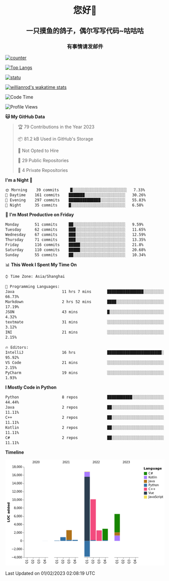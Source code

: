 

<!--
**kitUIN/kitUIN** is a ✨ _special_ ✨ repository because its `README.md` (this file) appears on your GitHub profile.

Here are some ideas to get you started:

- 🔭 I’m currently working on ...
- 🌱 I’m currently learning ...
- 👯 I’m looking to collaborate on ...
- 🤔 I’m looking for help with ...
- 💬 Ask me about ...
- 📫 How to reach me: ...
- 😄 Pronouns: ...
- ⚡ Fun fact: ...
-->
<h1 align="center">您好👋</h1>
<h2 align="center">一只摸鱼的鸽子，偶尔写写代码~咕咕咕</h2>
<h3 align="center">有事情请发邮件</h3>

[![counter](https://count.getloli.com/get/@KitUIN?theme=rule34)](https://count.getloli.com/)

[![Top Langs](https://github-readme-stats.kituin.fun/api/top-langs/?username=kitUIN&show_icons=true&theme=gruvbox&locale=cn&layout=compact)](https://github.com/anuraghazra/github-readme-stats)  

[![statu](https://github-readme-stats.kituin.fun/api?username=kitUIN&show_icons=true&theme=gruvbox&locale=cn)](https://github.com/anuraghazra/github-readme-stats)  

[![willianrod's wakatime stats](https://github-readme-stats.kituin.fun/api/wakatime?username=kituin)](https://github.com/anuraghazra/github-readme-stats)  


<!--START_SECTION:waka-->
![Code Time](http://img.shields.io/badge/Code%20Time-845%20hrs%2040%20mins-blue)

![Profile Views](http://img.shields.io/badge/Profile%20Views-21-blue)

**🐱 My GitHub Data** 

> 🏆 79 Contributions in the Year 2023
 > 
> 📦 81.2 kB Used in GitHub's Storage 
 > 
> 🚫 Not Opted to Hire
 > 
> 📜 29 Public Repositories 
 > 
> 🔑 4 Private Repositories  
 > 
**I'm a Night 🦉** 

```text
🌞 Morning    39 commits     █░░░░░░░░░░░░░░░░░░░░░░░░   7.33% 
🌆 Daytime    161 commits    ███████░░░░░░░░░░░░░░░░░░   30.26% 
🌃 Evening    297 commits    ██████████████░░░░░░░░░░░   55.83% 
🌙 Night      35 commits     █░░░░░░░░░░░░░░░░░░░░░░░░   6.58%

```
📅 **I'm Most Productive on Friday** 

```text
Monday       51 commits     ██░░░░░░░░░░░░░░░░░░░░░░░   9.59% 
Tuesday      62 commits     ███░░░░░░░░░░░░░░░░░░░░░░   11.65% 
Wednesday    67 commits     ███░░░░░░░░░░░░░░░░░░░░░░   12.59% 
Thursday     71 commits     ███░░░░░░░░░░░░░░░░░░░░░░   13.35% 
Friday       116 commits    █████░░░░░░░░░░░░░░░░░░░░   21.8% 
Saturday     110 commits    █████░░░░░░░░░░░░░░░░░░░░   20.68% 
Sunday       55 commits     ██░░░░░░░░░░░░░░░░░░░░░░░   10.34%

```


📊 **This Week I Spent My Time On** 

```text
⌚︎ Time Zone: Asia/Shanghai

💬 Programming Languages: 
Java                     11 hrs 7 mins       ████████████████░░░░░░░░░   66.73% 
Markdown                 2 hrs 52 mins       ████░░░░░░░░░░░░░░░░░░░░░   17.19% 
JSON                     43 mins             █░░░░░░░░░░░░░░░░░░░░░░░░   4.32% 
textmate                 31 mins             ░░░░░░░░░░░░░░░░░░░░░░░░░   3.12% 
INI                      21 mins             ░░░░░░░░░░░░░░░░░░░░░░░░░   2.15%

🔥 Editors: 
IntelliJ                 16 hrs              ████████████████████████░   95.92% 
VS Code                  21 mins             ░░░░░░░░░░░░░░░░░░░░░░░░░   2.15% 
PyCharm                  19 mins             ░░░░░░░░░░░░░░░░░░░░░░░░░   1.93%

```

**I Mostly Code in Python** 

```text
Python                   8 repos             ███████████░░░░░░░░░░░░░░   44.44% 
Java                     2 repos             ██░░░░░░░░░░░░░░░░░░░░░░░   11.11% 
C++                      2 repos             ██░░░░░░░░░░░░░░░░░░░░░░░   11.11% 
Kotlin                   2 repos             ██░░░░░░░░░░░░░░░░░░░░░░░   11.11% 
C#                       2 repos             ██░░░░░░░░░░░░░░░░░░░░░░░   11.11%

```


**Timeline**

![Chart not found](https://raw.githubusercontent.com/kitUIN/kitUIN/main/charts/bar_graph.png) 


 Last Updated on 01/02/2023 02:08:19 UTC
<!--END_SECTION:waka-->
